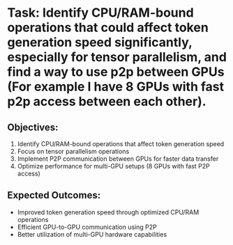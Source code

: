 # Task: Identify CPU/RAM-bound operations that could affect token generation speed significantly, especially for tensor parallelism, and find a way to use p2p between GPUs (For example I have 8 GPUs with fast p2p access between each other).

## Objectives:
1. Identify CPU/RAM-bound operations that affect token generation speed
2. Focus on tensor parallelism operations
3. Implement P2P communication between GPUs for faster data transfer
4. Optimize performance for multi-GPU setups (8 GPUs with fast P2P access)

## Expected Outcomes:
- Improved token generation speed through optimized CPU/RAM operations
- Efficient GPU-to-GPU communication using P2P
- Better utilization of multi-GPU hardware capabilities